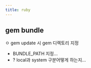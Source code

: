```yaml
---
title: ruby
---
```


## gem bundle
ㅇ gem update 시 gem 디렉토리 지정
- BUNDLE_PATH  지정...
- ? local과 system 구분어떻게 하는지...
